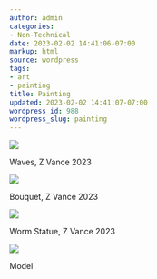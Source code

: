 ```yaml
---
author: admin
categories:
- Non-Technical
date: 2023-02-02 14:41:06-07:00
markup: html
source: wordpress
tags:
- art
- painting
title: Painting
updated: 2023-02-02 14:41:07-07:00
wordpress_id: 988
wordpress_slug: painting
---
```

[![](https://blog.za3k.com/wp-content/uploads/2023/02/waves-1014x1024.jpg)][1]

Waves, Z Vance 2023

[![](https://blog.za3k.com/wp-content/uploads/2023/02/small-977x1024.jpg)][2]

Bouquet, Z Vance 2023

[![](https://blog.za3k.com/wp-content/uploads/2023/02/art1-crop-448x1024.jpg)][3]

Worm Statue, Z Vance 2023

[![](https://blog.za3k.com/wp-content/uploads/2023/02/statue1-crop-635x1024.jpg)][4]

Model

[1]: https://blog.za3k.com/wp-content/uploads/2023/02/waves.jpg
[2]: https://blog.za3k.com/wp-content/uploads/2023/02/small.jpg
[3]: https://blog.za3k.com/wp-content/uploads/2023/02/art1-crop.jpg
[4]: https://blog.za3k.com/wp-content/uploads/2023/02/statue1-crop.jpg
